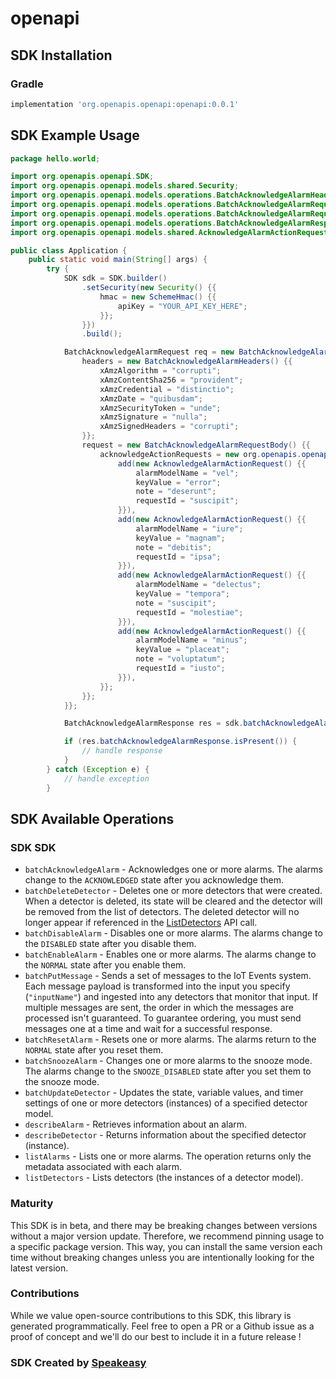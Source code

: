 # openapi

<!-- Start SDK Installation -->
## SDK Installation

### Gradle

```groovy
implementation 'org.openapis.openapi:openapi:0.0.1'
```
<!-- End SDK Installation -->

## SDK Example Usage
<!-- Start SDK Example Usage -->
```java
package hello.world;

import org.openapis.openapi.SDK;
import org.openapis.openapi.models.shared.Security;
import org.openapis.openapi.models.operations.BatchAcknowledgeAlarmHeaders;
import org.openapis.openapi.models.operations.BatchAcknowledgeAlarmRequestBody;
import org.openapis.openapi.models.operations.BatchAcknowledgeAlarmRequest;
import org.openapis.openapi.models.operations.BatchAcknowledgeAlarmResponse;
import org.openapis.openapi.models.shared.AcknowledgeAlarmActionRequest;

public class Application {
    public static void main(String[] args) {
        try {
            SDK sdk = SDK.builder()
                .setSecurity(new Security() {{
                    hmac = new SchemeHmac() {{
                        apiKey = "YOUR_API_KEY_HERE";
                    }};
                }})
                .build();

            BatchAcknowledgeAlarmRequest req = new BatchAcknowledgeAlarmRequest() {{
                headers = new BatchAcknowledgeAlarmHeaders() {{
                    xAmzAlgorithm = "corrupti";
                    xAmzContentSha256 = "provident";
                    xAmzCredential = "distinctio";
                    xAmzDate = "quibusdam";
                    xAmzSecurityToken = "unde";
                    xAmzSignature = "nulla";
                    xAmzSignedHeaders = "corrupti";
                }};
                request = new BatchAcknowledgeAlarmRequestBody() {{
                    acknowledgeActionRequests = new org.openapis.openapi.models.shared.AcknowledgeAlarmActionRequest[]{{
                        add(new AcknowledgeAlarmActionRequest() {{
                            alarmModelName = "vel";
                            keyValue = "error";
                            note = "deserunt";
                            requestId = "suscipit";
                        }}),
                        add(new AcknowledgeAlarmActionRequest() {{
                            alarmModelName = "iure";
                            keyValue = "magnam";
                            note = "debitis";
                            requestId = "ipsa";
                        }}),
                        add(new AcknowledgeAlarmActionRequest() {{
                            alarmModelName = "delectus";
                            keyValue = "tempora";
                            note = "suscipit";
                            requestId = "molestiae";
                        }}),
                        add(new AcknowledgeAlarmActionRequest() {{
                            alarmModelName = "minus";
                            keyValue = "placeat";
                            note = "voluptatum";
                            requestId = "iusto";
                        }}),
                    }};
                }};
            }};            

            BatchAcknowledgeAlarmResponse res = sdk.batchAcknowledgeAlarm(req);

            if (res.batchAcknowledgeAlarmResponse.isPresent()) {
                // handle response
            }
        } catch (Exception e) {
            // handle exception
        }
```
<!-- End SDK Example Usage -->

<!-- Start SDK Available Operations -->
## SDK Available Operations

### SDK SDK

* `batchAcknowledgeAlarm` - Acknowledges one or more alarms. The alarms change to the <code>ACKNOWLEDGED</code> state after you acknowledge them.
* `batchDeleteDetector` - Deletes one or more detectors that were created. When a detector is deleted, its state will be cleared and the detector will be removed from the list of detectors. The deleted detector will no longer appear if referenced in the <a href="https://docs.aws.amazon.com/iotevents/latest/apireference/API_iotevents-data_ListDetectors.html">ListDetectors</a> API call.
* `batchDisableAlarm` - Disables one or more alarms. The alarms change to the <code>DISABLED</code> state after you disable them.
* `batchEnableAlarm` - Enables one or more alarms. The alarms change to the <code>NORMAL</code> state after you enable them.
* `batchPutMessage` - Sends a set of messages to the IoT Events system. Each message payload is transformed into the input you specify (<code>"inputName"</code>) and ingested into any detectors that monitor that input. If multiple messages are sent, the order in which the messages are processed isn't guaranteed. To guarantee ordering, you must send messages one at a time and wait for a successful response.
* `batchResetAlarm` - Resets one or more alarms. The alarms return to the <code>NORMAL</code> state after you reset them.
* `batchSnoozeAlarm` - Changes one or more alarms to the snooze mode. The alarms change to the <code>SNOOZE_DISABLED</code> state after you set them to the snooze mode.
* `batchUpdateDetector` - Updates the state, variable values, and timer settings of one or more detectors (instances) of a specified detector model.
* `describeAlarm` - Retrieves information about an alarm.
* `describeDetector` - Returns information about the specified detector (instance).
* `listAlarms` - Lists one or more alarms. The operation returns only the metadata associated with each alarm.
* `listDetectors` - Lists detectors (the instances of a detector model).
<!-- End SDK Available Operations -->

### Maturity

This SDK is in beta, and there may be breaking changes between versions without a major version update. Therefore, we recommend pinning usage 
to a specific package version. This way, you can install the same version each time without breaking changes unless you are intentionally 
looking for the latest version.

### Contributions

While we value open-source contributions to this SDK, this library is generated programmatically. 
Feel free to open a PR or a Github issue as a proof of concept and we'll do our best to include it in a future release !

### SDK Created by [Speakeasy](https://docs.speakeasyapi.dev/docs/using-speakeasy/client-sdks)
